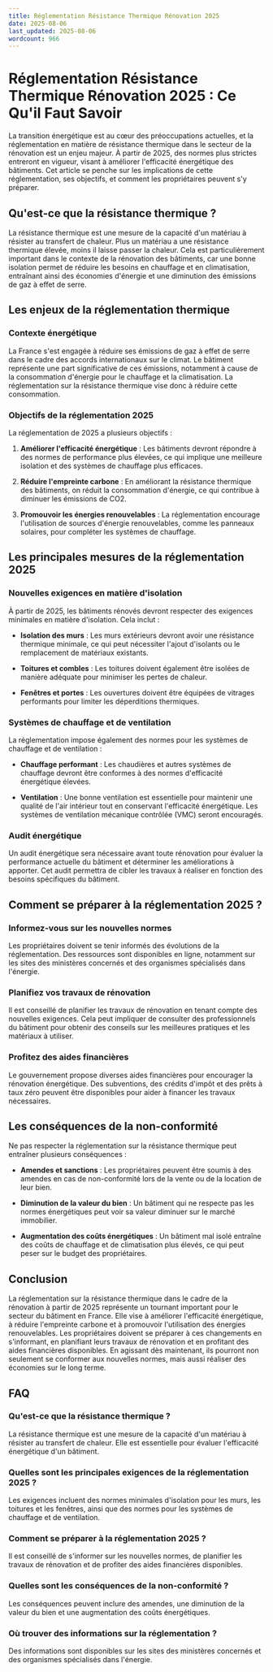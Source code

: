 ```yaml
---
title: Réglementation Résistance Thermique Rénovation 2025
date: 2025-08-06
last_updated: 2025-08-06
wordcount: 966
---
```


# Réglementation Résistance Thermique Rénovation 2025 : Ce Qu'il Faut Savoir

La transition énergétique est au cœur des préoccupations actuelles, et la réglementation en matière de résistance thermique dans le secteur de la rénovation est un enjeu majeur. À partir de 2025, des normes plus strictes entreront en vigueur, visant à améliorer l'efficacité énergétique des bâtiments. Cet article se penche sur les implications de cette réglementation, ses objectifs, et comment les propriétaires peuvent s'y préparer.

## Qu'est-ce que la résistance thermique ?

La résistance thermique est une mesure de la capacité d'un matériau à résister au transfert de chaleur. Plus un matériau a une résistance thermique élevée, moins il laisse passer la chaleur. Cela est particulièrement important dans le contexte de la rénovation des bâtiments, car une bonne isolation permet de réduire les besoins en chauffage et en climatisation, entraînant ainsi des économies d'énergie et une diminution des émissions de gaz à effet de serre.

## Les enjeux de la réglementation thermique

### Contexte énergétique

La France s'est engagée à réduire ses émissions de gaz à effet de serre dans le cadre des accords internationaux sur le climat. Le bâtiment représente une part significative de ces émissions, notamment à cause de la consommation d'énergie pour le chauffage et la climatisation. La réglementation sur la résistance thermique vise donc à réduire cette consommation.

### Objectifs de la réglementation 2025

La réglementation de 2025 a plusieurs objectifs :

1. **Améliorer l'efficacité énergétique** : Les bâtiments devront répondre à des normes de performance plus élevées, ce qui implique une meilleure isolation et des systèmes de chauffage plus efficaces.
  
2. **Réduire l'empreinte carbone** : En améliorant la résistance thermique des bâtiments, on réduit la consommation d'énergie, ce qui contribue à diminuer les émissions de CO2.

3. **Promouvoir les énergies renouvelables** : La réglementation encourage l'utilisation de sources d'énergie renouvelables, comme les panneaux solaires, pour compléter les systèmes de chauffage.

## Les principales mesures de la réglementation 2025

### Nouvelles exigences en matière d'isolation

À partir de 2025, les bâtiments rénovés devront respecter des exigences minimales en matière d'isolation. Cela inclut :

- **Isolation des murs** : Les murs extérieurs devront avoir une résistance thermique minimale, ce qui peut nécessiter l'ajout d'isolants ou le remplacement de matériaux existants.
  
- **Toitures et combles** : Les toitures doivent également être isolées de manière adéquate pour minimiser les pertes de chaleur.

- **Fenêtres et portes** : Les ouvertures doivent être équipées de vitrages performants pour limiter les déperditions thermiques.

### Systèmes de chauffage et de ventilation

La réglementation impose également des normes pour les systèmes de chauffage et de ventilation :

- **Chauffage performant** : Les chaudières et autres systèmes de chauffage devront être conformes à des normes d'efficacité énergétique élevées.

- **Ventilation** : Une bonne ventilation est essentielle pour maintenir une qualité de l'air intérieur tout en conservant l'efficacité énergétique. Les systèmes de ventilation mécanique contrôlée (VMC) seront encouragés.

### Audit énergétique

Un audit énergétique sera nécessaire avant toute rénovation pour évaluer la performance actuelle du bâtiment et déterminer les améliorations à apporter. Cet audit permettra de cibler les travaux à réaliser en fonction des besoins spécifiques du bâtiment.

## Comment se préparer à la réglementation 2025 ?

### Informez-vous sur les nouvelles normes

Les propriétaires doivent se tenir informés des évolutions de la réglementation. Des ressources sont disponibles en ligne, notamment sur les sites des ministères concernés et des organismes spécialisés dans l'énergie.

### Planifiez vos travaux de rénovation

Il est conseillé de planifier les travaux de rénovation en tenant compte des nouvelles exigences. Cela peut impliquer de consulter des professionnels du bâtiment pour obtenir des conseils sur les meilleures pratiques et les matériaux à utiliser.

### Profitez des aides financières

Le gouvernement propose diverses aides financières pour encourager la rénovation énergétique. Des subventions, des crédits d'impôt et des prêts à taux zéro peuvent être disponibles pour aider à financer les travaux nécessaires.

## Les conséquences de la non-conformité

Ne pas respecter la réglementation sur la résistance thermique peut entraîner plusieurs conséquences :

- **Amendes et sanctions** : Les propriétaires peuvent être soumis à des amendes en cas de non-conformité lors de la vente ou de la location de leur bien.

- **Diminution de la valeur du bien** : Un bâtiment qui ne respecte pas les normes énergétiques peut voir sa valeur diminuer sur le marché immobilier.

- **Augmentation des coûts énergétiques** : Un bâtiment mal isolé entraîne des coûts de chauffage et de climatisation plus élevés, ce qui peut peser sur le budget des propriétaires.

## Conclusion

La réglementation sur la résistance thermique dans le cadre de la rénovation à partir de 2025 représente un tournant important pour le secteur du bâtiment en France. Elle vise à améliorer l'efficacité énergétique, à réduire l'empreinte carbone et à promouvoir l'utilisation des énergies renouvelables. Les propriétaires doivent se préparer à ces changements en s'informant, en planifiant leurs travaux de rénovation et en profitant des aides financières disponibles. En agissant dès maintenant, ils pourront non seulement se conformer aux nouvelles normes, mais aussi réaliser des économies sur le long terme.

## FAQ

### Qu'est-ce que la résistance thermique ?

La résistance thermique est une mesure de la capacité d'un matériau à résister au transfert de chaleur. Elle est essentielle pour évaluer l'efficacité énergétique d'un bâtiment.

### Quelles sont les principales exigences de la réglementation 2025 ?

Les exigences incluent des normes minimales d'isolation pour les murs, les toitures et les fenêtres, ainsi que des normes pour les systèmes de chauffage et de ventilation.

### Comment se préparer à la réglementation 2025 ?

Il est conseillé de s'informer sur les nouvelles normes, de planifier les travaux de rénovation et de profiter des aides financières disponibles.

### Quelles sont les conséquences de la non-conformité ?

Les conséquences peuvent inclure des amendes, une diminution de la valeur du bien et une augmentation des coûts énergétiques.

### Où trouver des informations sur la réglementation ?

Des informations sont disponibles sur les sites des ministères concernés et des organismes spécialisés dans l'énergie.